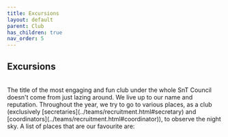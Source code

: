 ```yaml
---
title: Excursions
layout: default
parent: Club
has_children: true
nav_order: 5
---
```


## Excursions

<br />
The title of the most engaging and fun club under the whole SnT Council doesn't come from just lazing around. We live up to our name and reputation. Throughout the year, we try to go to various places, as a club (exclusively [secretaries](../teams/recruitment.html#secretary) and [coordinators](../teams/recruitment.html#coordinator)), to observe the night sky. A list of places that are our favourite are:

